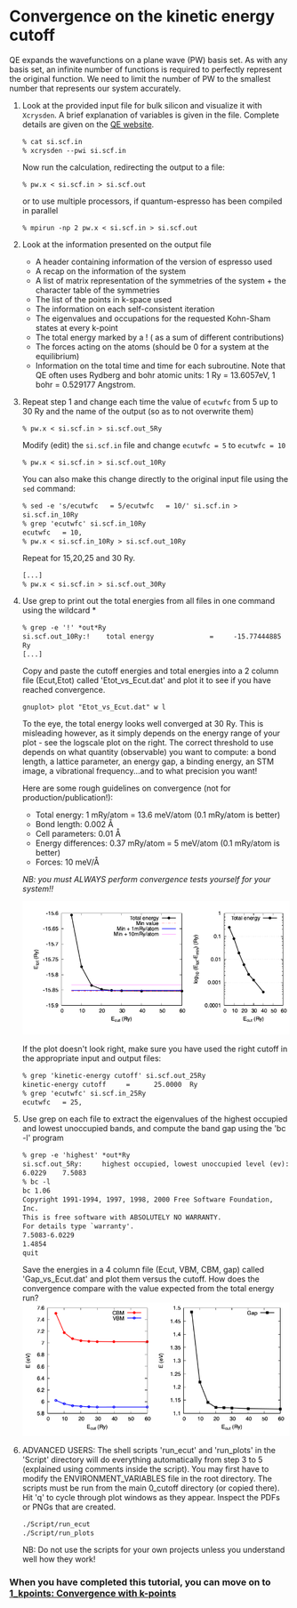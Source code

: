# Convergence on the kinetic energy cutoff
QE expands the wavefunctions on a plane wave (PW) basis set.
As with any basis set, an infinite number of functions is required to perfectly represent the original function.
We need to limit the number of PW to the smallest number that represents our system accurately.

  1. Look at the provided input file for bulk silicon and visualize it with `Xcrysden`. A brief explanation of variables is given in the file. Complete details are given on the [QE website](https://www.quantum-espresso.org/Doc/INPUT_PW.html).
      ```
      % cat si.scf.in
      % xcrysden --pwi si.scf.in
      ```
      Now run the calculation, redirecting the output to a file:
      ```
      % pw.x < si.scf.in > si.scf.out
      ```
      or to use multiple processors, if quantum-espresso has been compiled in parallel
      ```
      % mpirun -np 2 pw.x < si.scf.in > si.scf.out
      ```
  2. Look at the information presented on the output file 
      - A header containing information of the version of espresso used
      - A recap on the information of the system
      - A list of matrix representation of the symmetries of the system + the character table of the symmetries
      - The list of the points in k-space used
      - The information on each self-consistent iteration
      - The eigenvalues and occupations for the requested Kohn-Sham states at every k-point
      - The total energy marked by a ! ( as a sum of different contributions)
      - The forces acting on the atoms (should be 0 for a system at the equilibrium)
      - Information on the total time and time for each subroutine. Note that QE often uses Rydberg and bohr atomic units: 1 Ry = 13.6057eV, 1 bohr = 0.529177 Angstrom.
  3. Repeat step 1 and change each time the value of `ecutwfc` from 5 up to 30 Ry and the name of the output (so as to not overwrite them)
      ```
      % pw.x < si.scf.in > si.scf.out_5Ry
      ```
      Modify (edit) the `si.scf.in` file and change `ecutwfc = 5` to `ecutwfc = 10`
      ```
      % pw.x < si.scf.in > si.scf.out_10Ry
      ```
      You can also make this change directly to the original input file using the `sed` command:
      ```
      % sed -e 's/ecutwfc   = 5/ecutwfc   = 10/' si.scf.in > si.scf.in_10Ry
      % grep 'ecutwfc' si.scf.in_10Ry 
      ecutwfc   = 10,
      % pw.x < si.scf.in_10Ry > si.scf.out_10Ry
      ```
      Repeat for 15,20,25 and 30 Ry.
      ```
      [...]
      % pw.x < si.scf.in > si.scf.out_30Ry
      ```
  4. Use grep to print out the total energies from all files in one command using the wildcard *
      ```
      % grep -e '!' *out*Ry
      si.scf.out_10Ry:!    total energy              =     -15.77444885 Ry
      [...]
      ```
     Copy and paste the cutoff energies and total energies into a 2 column file (Ecut,Etot) called 'Etot_vs_Ecut.dat' and plot it to see if you have reached convergence. 
     ```
     gnuplot> plot "Etot_vs_Ecut.dat" w l
     ```
     To the eye, the total energy looks well converged at 30 Ry. This is misleading however, as it simply depends on the energy range of your plot - see the logscale plot on the right. The correct threshold to use depends on what quantity (observable) you want to compute: a bond length, a lattice parameter, an energy gap, a binding energy, an STM image, a vibrational frequency...and to what precision you want!

     Here are some rough guidelines on convergence (not for production/publication!):
     * Total energy: 1 mRy/atom = 13.6 meV/atom (0.1 mRy/atom is better)
     * Bond length: 0.002 Å
     * Cell parameters: 0.01 Å
     * Energy differences: 0.37 mRy/atom = 5 meV/atom (0.1 mRy/atom is better)
     * Forces: 10 meV/Å
     
     _NB: you must ALWAYS perform convergence tests yourself for your system!!_

     
     ![Total energy vs kinetic energy cutoff](Ref/Etot_vs_Ecut.png?raw=true "Total energy vs kinetic energy cutoff")

     If the plot doesn't look right, make sure you have used the right cutoff in the appropriate input and output files:
     ```
     % grep 'kinetic-energy cutoff' si.scf.out_25Ry 
     kinetic-energy cutoff     =      25.0000  Ry
     % grep 'ecutwfc' si.scf.in_25Ry 
     ecutwfc   = 25,
     ```

  6. Use grep on each file to extract the eigenvalues of the highest occupied and lowest unoccupied bands, and compute the band gap using the 'bc -l' program
      ```
      % grep -e 'highest' *out*Ry 
      si.scf.out_5Ry:     highest occupied, lowest unoccupied level (ev):     6.0229    7.5083
      % bc -l
      bc 1.06
      Copyright 1991-1994, 1997, 1998, 2000 Free Software Foundation, Inc.
      This is free software with ABSOLUTELY NO WARRANTY.
      For details type `warranty'. 
      7.5083-6.0229 
      1.4854
      quit
      ```
     Save the energies in a 4 column file (Ecut, VBM, CBM, gap) called 'Gap_vs_Ecut.dat' and plot them versus the cutoff. How does the convergence compare with the value expected from the total energy run?
     ![Eigenvalues and gap vs kinetic energy cutoff](Ref/Gap_vs_Ecut.png?raw=true "Gap vs kinetic energy cutoff")
  7. ADVANCED USERS: The shell scripts 'run_ecut' and 'run_plots' in the 'Script' directory will do everything automatically from step 3 to 5 (explained using comments inside the script). You may first have to modify the ENVIRONMENT_VARIABLES file in the root directory. The scripts must be run from the main 0_cutoff directory (or copied there). Hit 'q' to cycle through plot windows as they appear. Inspect the PDFs or PNGs that are created.
      ```
      ./Script/run_ecut
      ./Script/run_plots
      ```
      NB: Do not use the scripts for your own projects unless you understand well how they work!
      
### When you have completed this tutorial, you can move on to [1_kpoints: Convergence with k-points](../1_kpoints)
